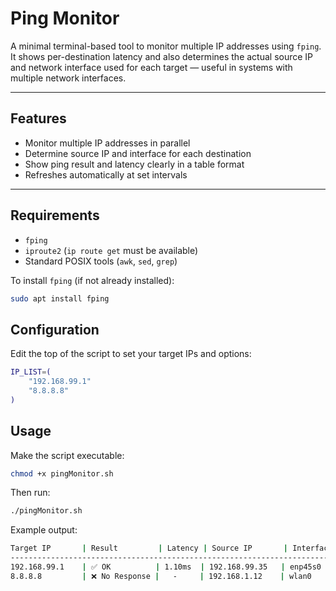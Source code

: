 # Ping Monitor

A minimal terminal-based tool to monitor multiple IP addresses using `fping`. It shows per-destination latency and also determines the actual source IP and network interface used for each target — useful in systems with multiple network interfaces.

---

## Features

- Monitor multiple IP addresses in parallel
- Determine source IP and interface for each destination
- Show ping result and latency clearly in a table format
- Refreshes automatically at set intervals

---

## Requirements

- `fping`
- `iproute2` (`ip route get` must be available)
- Standard POSIX tools (`awk`, `sed`, `grep`)

To install `fping` (if not already installed):

```bash
sudo apt install fping
```

## Configuration
Edit the top of the script to set your target IPs and options:

```bash
IP_LIST=(
    "192.168.99.1"
    "8.8.8.8"
)
```

## Usage
Make the script executable:

```bash
chmod +x pingMonitor.sh
```

Then run:

```bash
./pingMonitor.sh
```

Example output:

```bash
Target IP       | Result         | Latency | Source IP       | Interface | Last Update
----------------------------------------------------------------------------------------
192.168.99.1    | ✅ OK          | 1.10ms  | 192.168.99.35   | enp45s0   | 14:20:15
8.8.8.8         | ❌ No Response |   -     | 192.168.1.12    | wlan0     | 14:20:15
```

